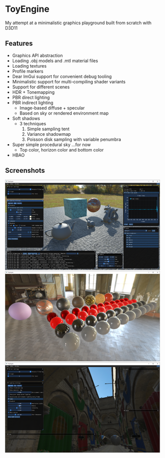 # ToyEngine
My attempt at a minimalistic graphics playground built from scratch with D3D11

## Features
- Graphics API abstraction
- Loading .obj models and .mtl material files
- Loading textures
- Profile markers
- Dear ImGui support for convenient debug tooling
- Minimalistic support for multi-compiling shader variants
- Support for different scenes
- HDR + Tonemapping
- PBR direct lighting
- PBR indirect lighting
  - Image-based diffuse + specular
  - Based on sky or rendered environment map
- Soft shadows
  - 3 techniques
    1. Simple sampling tent
    2. Variance shadowmap
    3. Poisson disk sampling with variable penumbra
- Super simple procedural sky ...for now
  - Top color, horizon color and bottom color
- HBAO

## Screenshots

![Small scene](Images/DefaultScene.png "Small scene")
![PBR test scene](Images/PbrTestScene.png "PBR test scene")
![Sponza scene](Images/SponzaScene.png "Sponza scene")
